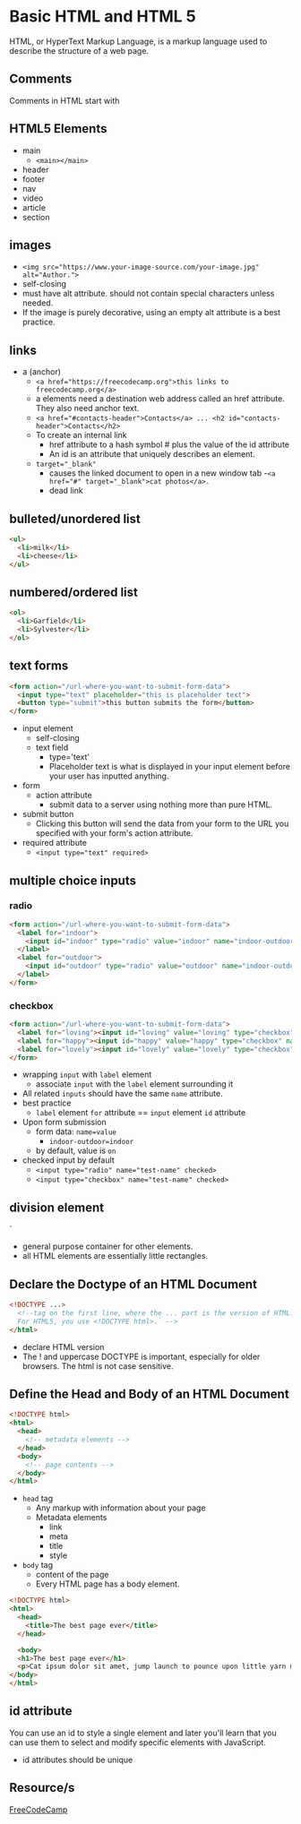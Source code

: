 # Basic HTML and HTML 5

HTML, or HyperText Markup Language, is a markup language used to describe the structure of a web page.

## Comments

Comments in HTML start with <!-- and end with a -->

## HTML5 Elements

- main
  - `<main></main>`
- header
- footer
- nav
- video
- article
- section

## images

- `<img src="https://www.your-image-source.com/your-image.jpg" alt="Author.">`
- self-closing
- must have alt attribute. should not contain special characters unless needed.
- If the image is purely decorative, using an empty alt attribute is a best practice.

## links

- a (anchor)
  - `<a href="https://freecodecamp.org">this links to freecodecamp.org</a>`
  - a elements need a destination web address called an href attribute. They also need anchor text.
  - `<a href="#contacts-header">Contacts</a> ... <h2 id="contacts-header">Contacts</h2>`
  - To create an internal link
    - href attribute to a hash symbol # plus the value of the id attribute
    - An id is an attribute that uniquely describes an element.
  - `target="_blank"`
    - causes the linked document to open in a new window tab
  -`<a href="#" target="_blank">cat photos</a>.`
    - dead link

## bulleted/unordered list

``` html
<ul>
  <li>milk</li>
  <li>cheese</li>
</ul>
```

## numbered/ordered list

``` html
<ol>
  <li>Garfield</li>
  <li>Sylvester</li>
</ol>
```

## text forms

``` html
<form action="/url-where-you-want-to-submit-form-data">
  <input type="text" placeholder="this is placeholder text">
  <button type="submit">this button submits the form</button>
</form>
```

- input element
  - self-closing
  - text field
    - type='text'
    - Placeholder text is what is displayed in your input element before your user has inputted anything.
- form
  - action attribute
    - submit data to a server using nothing more than pure HTML.
- submit button
  - Clicking this button will send the data from your form to the URL you specified with your form's action attribute.
- required attribute
  - `<input type="text" required>`

## multiple choice inputs

### radio

``` html
<form action="/url-where-you-want-to-submit-form-data">
  <label for="indoor">
    <input id="indoor" type="radio" value="indoor" name="indoor-outdoor">Indoor
  </label>
  <label for="outdoor">
    <input id="outdoor" type="radio" value="outdoor" name="indoor-outdoor">Outdoor
  </label>
</form>
```

### checkbox

``` html
<form action="/url-where-you-want-to-submit-form-data">
  <label for="loving"><input id="loving" value="loving" type="checkbox" name="personality"> Loving</label>
  <label for="happy"><input id="happy" value="happy" type="checkbox" name="personality"> Happy </label>
  <label for="lovely"><input id="lovely" value="lovely" type="checkbox" name="personality"> Lovely</label>
</form>
```

- wrapping `input` with `label` element
  - associate `input` with the `label` element surrounding it
- All related `inputs` should have the same `name` attribute.
- best practice
  - `label` element `for` attribute == `input` element `id` attribute
- Upon form submission
  - form data: `name=value`
    - `indoor-outdoor=indoor`
  - by default, value is `on`
- checked input by default
  - `<input type="radio" name="test-name" checked>`
  - `<input type="checkbox" name="test-name" checked>`

## division element

`<div></div>

- general purpose container for other elements.
- all HTML elements are essentially little rectangles.

## Declare the Doctype of an HTML Document

``` html
<!DOCTYPE ...>
  <!--tag on the first line, where the ... part is the version of HTML. 
  For HTML5, you use <!DOCTYPE html>.` -->
</html>
```

- declare HTML version
- The ! and uppercase DOCTYPE is important, especially for older browsers. The html is not case sensitive.

## Define the Head and Body of an HTML Document

``` html
<!DOCTYPE html>
<html>
  <head>
    <!-- metadata elements -->
  </head>
  <body>
    <!-- page contents -->
  </body>
</html>
```

- `head` tag
  - Any markup with information about your page
  - Metadata elements
    - link
    - meta
    - title
    - style
- `body` tag
  - content of the page
  - Every HTML page has a body element.

```html
<!DOCTYPE html>
<html>
  <head>
    <title>The best page ever</title>
  </head>

  <body>
  <h1>The best page ever</h1>
  <p>Cat ipsum dolor sit amet, jump launch to pounce upon little yarn mouse, bare fangs at toy run hide in litter box until treats are fed. Go into a room to decide you didn't want to be in there anyway. .</p>
</body>
</html>
```

## id attribute

You can use an id to style a single element and later you'll learn that you can use them to select and modify specific elements with JavaScript.

- id attributes should be unique

## Resource/s

[FreeCodeCamp](https://www.freecodecamp.org/learn)
